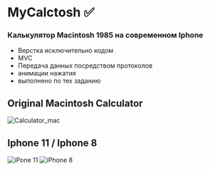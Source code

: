 # MyCalctosh ✅
### Калькулятор Macintosh 1985 на современном Iphone 
* Верстка исключительно кодом
* MVC
* Передача данных посредством протоколов
* анимации нажатия
* выполнено по тех заданию
## Original Macintosh Calculator
![Calculator_mac](https://user-images.githubusercontent.com/79677367/189838251-fd4ea6ca-6d79-49e8-aead-5d71f1317f7f.png)

## Iphone 11 / Iphone 8
![ iPone 11](https://user-images.githubusercontent.com/79677367/189838273-cf4976a6-a918-4e17-a58b-bf6334d78b0d.png)     ![iPhone 8](https://user-images.githubusercontent.com/79677367/189838281-e5a56744-9e5c-4930-b094-29f99099db4b.png)

